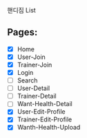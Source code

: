 핸디짐 List

## Pages:

- [x] Home
- [x] User-Join
- [x] Trainer-Join
- [x] Login
- [ ] Search
- [ ] User-Detail
- [ ] Trainer-Detail
- [ ] Want-Health-Detail
- [x] User-Edit-Profile
- [x] Trainer-Edit-Profile
- [x] Wanth-Health-Upload
